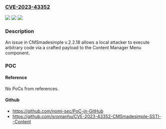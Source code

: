 ### [CVE-2023-43352](https://cve.mitre.org/cgi-bin/cvename.cgi?name=CVE-2023-43352)
![](https://img.shields.io/static/v1?label=Product&message=n%2Fa&color=blue)
![](https://img.shields.io/static/v1?label=Version&message=n%2Fa&color=blue)
![](https://img.shields.io/static/v1?label=Vulnerability&message=n%2Fa&color=brighgreen)

### Description

An issue in CMSmadesimple v.2.2.18 allows a local attacker to execute arbitrary code via a crafted payload to the Content Manager Menu component.

### POC

#### Reference
No PoCs from references.

#### Github
- https://github.com/nomi-sec/PoC-in-GitHub
- https://github.com/sromanhu/CVE-2023-43352-CMSmadesimple-SSTI--Content


